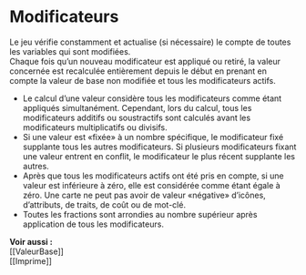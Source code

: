# Modificateurs
Le jeu vérifie constamment et actualise (si nécessaire) le compte de toutes les variables qui sont modifiées.  
Chaque fois qu’un nouveau modificateur est appliqué ou retiré, la valeur concernée est recalculée entièrement depuis le début en prenant en compte la valeur de base non modifiée et tous les modificateurs actifs. 

- Le calcul d’une valeur considère tous les modificateurs comme étant appliqués simultanément. Cependant, lors du calcul, tous les modificateurs additifs ou soustractifs sont calculés avant les modificateurs multiplicatifs ou divisifs. 
- Si une valeur est «fixée» à un nombre spécifique, le modificateur fixé supplante tous les autres modificateurs. Si plusieurs modificateurs fixant une valeur entrent en conflit, le modificateur le plus récent supplante les autres. 
- Après que tous les modificateurs actifs ont été pris en compte, si une valeur est inférieure à zéro, elle est considérée comme étant égale à zéro. Une carte ne peut pas avoir de valeur «négative» d’icônes, d’attributs, de traits, de coût ou de mot-clé.
- Toutes les fractions sont arrondies au nombre supérieur après application de tous les modificateurs. 

**Voir aussi :**  
[[ValeurBase]]  
[[Imprime]]